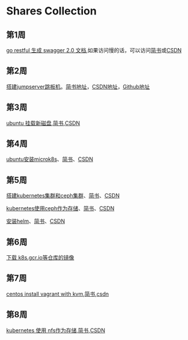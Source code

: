 # Shares Collection

## 第1周

[go restful 生成 swagger 2.0 文档](http://songjxin.cn/?p=623),如果访问慢的话，可以访问[简书](https://www.jianshu.com/p/a5ebc976650d)或[CSDN](https://blog.csdn.net/s7799653/article/details/88747057)

## 第2周

[搭建jumpserver跳板机](http://songjxin.cn/?p=629)。[简书地址](https://www.jianshu.com/p/9a55221b3729)，[CSDN地址](https://blog.csdn.net/s7799653/article/details/88903545)，[Github地址](../share/搭建jumpserver跳板机)

## 第3周

[ubuntu 挂载新磁盘](http://songjxin.cn/?p=633),[简书](https://www.jianshu.com/p/ff6edbea8124),[CSDN](https://blog.csdn.net/s7799653/article/details/89185315)

## 第4周

[ubuntu安装microk8s](http://songjxin.cn/?p=637)、[简书](https://www.jianshu.com/p/02fd2540fab2)、[CSDN](https://blog.csdn.net/s7799653/article/details/89290310)

## 第5周

[搭建kubernetes集群和ceph集群](http://songjxin.cn/?p=641)、[简书](https://www.jianshu.com/p/b937528e6d2b)、[CSDN](https://blog.csdn.net/s7799653/article/details/89360020)  
  
[kubernetes使用ceph作为存储](http://songjxin.cn/?p=645)、[简书](https://www.jianshu.com/p/48a66f1db299)、[CSDN](https://blog.csdn.net/s7799653/article/details/89360168)  
  
[安装helm](http://songjxin.cn/?p=648)、[简书](https://www.jianshu.com/p/bef756fd436d)、[CSDN](https://blog.csdn.net/s7799653/article/details/89360258)

## 第6周

[下载 k8s.gcr.io等仓库的镜像](http://songjxin.cn/?p=653)

## 第7周

[centos install vagrant with kvm](http://songjxin.cn/?p=659),[简书](https://www.jianshu.com/p/78d57a95f5bb),[csdn](https://blog.csdn.net/s7799653/article/details/89955542)

## 第8周

[kubernetes 使用 nfs作为存储](http://songjxin.cn/?p=662),[简书](https://www.jianshu.com/p/908d24fef522),[CSDN](https://blog.csdn.net/s7799653/article/details/90167570)